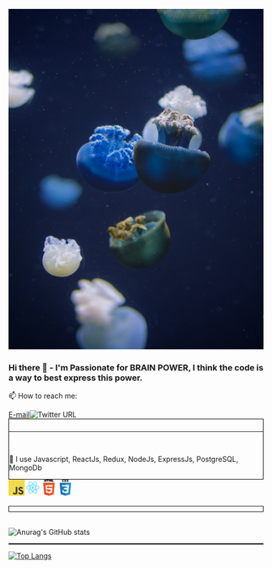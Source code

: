 
[![Header](https://raw.githubusercontent.com/FrancescoMicunco/francescomicunco/francescomicunco/meduse.jpg "Here we are")](https://some-url.dev/)

### Hi there 👋 - I'm Passionate for BRAIN POWER, I think the code is a way to best express this power.

📫 How to reach me:
<div style='display:flex'>
 <a href="mailto:francescomicunco@gmail.com">E-mail</a>
<img alt="Twitter URL" src="https://img.shields.io/twitter/url?style=social&url=https%3A%2F%2Ftwitter.com%2FFrancescoMicun1" style='min-height:15px'>
  

</div>
<div style="border:solid 1px black; padding-top:10px">
 <hr>
 <br>
<p>🌱 I use Javascript, ReactJs, Redux, NodeJs, ExpressJs, PostgreSQL, MongoDb </p>
</div>
<div style='display:flex; margin-bottom:20px; margin-bottom:20px'>
<img height="32" width="32" src="https://raw.githubusercontent.com/github/explore/80688e429a7d4ef2fca1e82350fe8e3517d3494d/topics/javascript/javascript.png" />
<img height="32" width="32" src="https://raw.githubusercontent.com/github/explore/80688e429a7d4ef2fca1e82350fe8e3517d3494d/topics/react/react.png" />
<img height="32" width="32" src="https://raw.githubusercontent.com/github/explore/80688e429a7d4ef2fca1e82350fe8e3517d3494d/topics/html/html.png" />
<img height="32" width="32" src="https://raw.githubusercontent.com/github/explore/80688e429a7d4ef2fca1e82350fe8e3517d3494d/topics/css/css.png" />
</div>
<div style="border:solid 1px black; padding-bottom:10px ">

</div><br>

![Anurag's GitHub stats](https://github-readme-stats.vercel.app/api?username=francescomicunco&show_icons=true&theme=radical)
<br>
<div style="border:solid 1px black; margin:10px auto;">

</div>

[![Top Langs](https://github-readme-stats.vercel.app/api/top-langs/?username=francescomicunco&layout=compact)](https://github.com/anuraghazra/github-readme-stats)








<!--
**FrancescoMicunco/francescomicunco** is a ✨ _special_ ✨ repository because its `README.md` (this file) appears on your GitHub profile.

Here are some ideas to get you started:

- 🔭 I’m currently working on ...
- 🌱 I’m currently learning ... Typescript, Redux
- 👯 I’m looking to collaborate on ... React and NodeJS
- 🤔 I’m looking for help with ...
- 💬 Ask me about ... 
- 📫 How to reach me: ... <a href="mailto:francescomicunco@gmail.com">E-mail</a>
- 😄 Pronouns: ... He/Him
- ⚡ Fun fact: ...
-->
